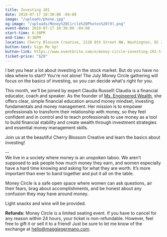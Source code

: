 ```yaml
---
title: Investing 101
date: 2018-07-17 18:30:00 -04:00
image: "/uploads/phone.jpg"
og-image: "/uploads/Money%20Circle%20Photos%20(9).png"
event-date: 2018-07-17 18:30:00 -04:00
start-time: 6:30PM
end-time: 8:30PM
location: Cherry Blossom Creative, 2128 8th Street NW, Washington, DC 20001
button-text: Sign Me Up!
button-link: https://www.eventbrite.com/e/money-circle-investing-101-tickets-46887149727
ticket-price: "$20"
---
```


I bet you hear a lot about investing in the stock market. But do you have no idea where to start? You're not alone! The July Money Circle gathering will focus on the basics of investing, so you can decide what's right for you.

This month, we'll be joined by expert Claudia Russell! Claudia is a financial educator, coach and speaker. As the founder of [Ms. Engineered Wealth](http://msengineeredwealth.com/), she offers clear, simple financial education around money mindset, investing fundamentals and money management. Her mission is to empower professionals to transform their relationship with money, so they feel confident and in control and to teach professionals to use money as a tool to build financial stability and create wealth through investment strategies and essential money management skills.

Join us at the beautiful Cherry Blossom Creative and learn the basics about investing!

--\
We live in a society where money is an unspoken taboo. We aren’t supposed to ask people how much money they earn, and women especially have a hard time knowing and asking for what they are worth. It’s more important than ever to band together and put it all on the table.

Money Circle is a safe open space where women can ask questions, air their fears, brag about accomplishments, and be honest about any confusion they may have around money.

Light snacks and wine will be provided.

**Refunds:** Money Circle is a limited seating event. If you have to cancel for any reason within 24 hours, your ticket is non-refundable. However, feel free to gift it or sell it to a friend! Just be sure to let me know of the exchange at [hello@maggiegermano.com](mailto:hello@maggiegermano.com).